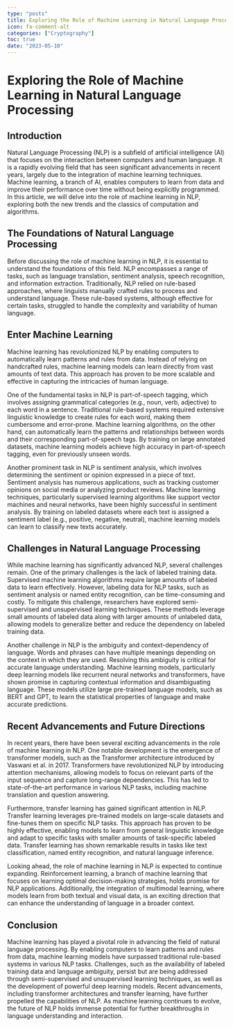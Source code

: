 ```yaml
---
type: "posts"
title: Exploring the Role of Machine Learning in Natural Language Processing
icon: fa-comment-alt
categories: ["Cryptography"]
toc: true
date: "2023-05-10"
---
```


# Exploring the Role of Machine Learning in Natural Language Processing

## Introduction

Natural Language Processing (NLP) is a subfield of artificial intelligence (AI) that focuses on the interaction between computers and human language. It is a rapidly evolving field that has seen significant advancements in recent years, largely due to the integration of machine learning techniques. Machine learning, a branch of AI, enables computers to learn from data and improve their performance over time without being explicitly programmed. In this article, we will delve into the role of machine learning in NLP, exploring both the new trends and the classics of computation and algorithms.

## The Foundations of Natural Language Processing

Before discussing the role of machine learning in NLP, it is essential to understand the foundations of this field. NLP encompasses a range of tasks, such as language translation, sentiment analysis, speech recognition, and information extraction. Traditionally, NLP relied on rule-based approaches, where linguists manually crafted rules to process and understand language. These rule-based systems, although effective for certain tasks, struggled to handle the complexity and variability of human language.

## Enter Machine Learning

Machine learning has revolutionized NLP by enabling computers to automatically learn patterns and rules from data. Instead of relying on handcrafted rules, machine learning models can learn directly from vast amounts of text data. This approach has proven to be more scalable and effective in capturing the intricacies of human language.

One of the fundamental tasks in NLP is part-of-speech tagging, which involves assigning grammatical categories (e.g., noun, verb, adjective) to each word in a sentence. Traditional rule-based systems required extensive linguistic knowledge to create rules for each word, making them cumbersome and error-prone. Machine learning algorithms, on the other hand, can automatically learn the patterns and relationships between words and their corresponding part-of-speech tags. By training on large annotated datasets, machine learning models achieve high accuracy in part-of-speech tagging, even for previously unseen words.

Another prominent task in NLP is sentiment analysis, which involves determining the sentiment or opinion expressed in a piece of text. Sentiment analysis has numerous applications, such as tracking customer opinions on social media or analyzing product reviews. Machine learning techniques, particularly supervised learning algorithms like support vector machines and neural networks, have been highly successful in sentiment analysis. By training on labeled datasets where each text is assigned a sentiment label (e.g., positive, negative, neutral), machine learning models can learn to classify new texts accurately.

## Challenges in Natural Language Processing

While machine learning has significantly advanced NLP, several challenges remain. One of the primary challenges is the lack of labeled training data. Supervised machine learning algorithms require large amounts of labeled data to learn effectively. However, labeling data for NLP tasks, such as sentiment analysis or named entity recognition, can be time-consuming and costly. To mitigate this challenge, researchers have explored semi-supervised and unsupervised learning techniques. These methods leverage small amounts of labeled data along with larger amounts of unlabeled data, allowing models to generalize better and reduce the dependency on labeled training data.

Another challenge in NLP is the ambiguity and context-dependency of language. Words and phrases can have multiple meanings depending on the context in which they are used. Resolving this ambiguity is critical for accurate language understanding. Machine learning models, particularly deep learning models like recurrent neural networks and transformers, have shown promise in capturing contextual information and disambiguating language. These models utilize large pre-trained language models, such as BERT and GPT, to learn the statistical properties of language and make accurate predictions.

## Recent Advancements and Future Directions

In recent years, there have been several exciting advancements in the role of machine learning in NLP. One notable development is the emergence of transformer models, such as the Transformer architecture introduced by Vaswani et al. in 2017. Transformers have revolutionized NLP by introducing attention mechanisms, allowing models to focus on relevant parts of the input sequence and capture long-range dependencies. This has led to state-of-the-art performance in various NLP tasks, including machine translation and question answering.

Furthermore, transfer learning has gained significant attention in NLP. Transfer learning leverages pre-trained models on large-scale datasets and fine-tunes them on specific NLP tasks. This approach has proven to be highly effective, enabling models to learn from general linguistic knowledge and adapt to specific tasks with smaller amounts of task-specific labeled data. Transfer learning has shown remarkable results in tasks like text classification, named entity recognition, and natural language inference.

Looking ahead, the role of machine learning in NLP is expected to continue expanding. Reinforcement learning, a branch of machine learning that focuses on learning optimal decision-making strategies, holds promise for NLP applications. Additionally, the integration of multimodal learning, where models learn from both textual and visual data, is an exciting direction that can enhance the understanding of language in a broader context.

## Conclusion

Machine learning has played a pivotal role in advancing the field of natural language processing. By enabling computers to learn patterns and rules from data, machine learning models have surpassed traditional rule-based systems in various NLP tasks. Challenges, such as the availability of labeled training data and language ambiguity, persist but are being addressed through semi-supervised and unsupervised learning techniques, as well as the development of powerful deep learning models. Recent advancements, including transformer architectures and transfer learning, have further propelled the capabilities of NLP. As machine learning continues to evolve, the future of NLP holds immense potential for further breakthroughs in language understanding and interaction.
